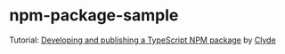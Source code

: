 # npm-package-sample

Tutorial: [Developing and publishing a TypeScript NPM package](https://codeburst.io/developing-and-publishing-a-typescript-npm-package-d9fc643d4229) by [Clyde](https://github.com/ClydeDz/)